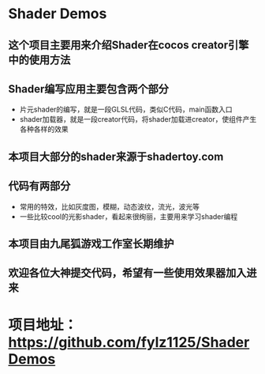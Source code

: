 # Shader Demos

## 这个项目主要用来介绍Shader在cocos creator引擎中的使用方法

## Shader编写应用主要包含两个部分

- 片元shader的编写，就是一段GLSL代码，类似C代码，main函数入口
- shader加载器，就是一段creator代码，将shader加载进creator，使组件产生各种各样的效果

## 本项目大部分的shader来源于shadertoy.com
## 代码有两部分
- 常用的特效，比如灰度图，模糊，动态波纹，流光，波光等
- 一些比较cool的光影shader，看起来很绚丽，主要用来学习shader编程

## 本项目由九尾狐游戏工作室长期维护
## 欢迎各位大神提交代码，希望有一些使用效果器加入进来

# 项目地址：https://github.com/fylz1125/ShaderDemos